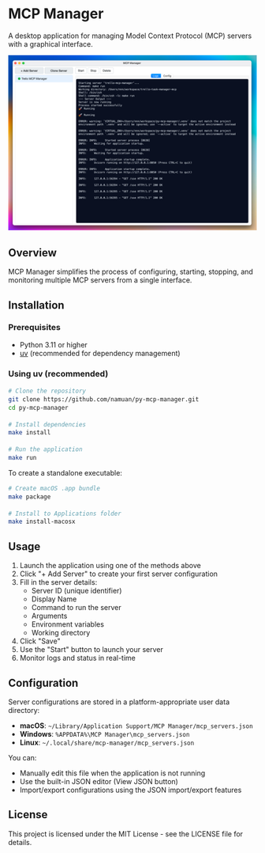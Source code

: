 # MCP Manager

A desktop application for managing Model Context Protocol (MCP) servers with a graphical interface.

![MCP Manager Screenshot](assets/screenshot.png)

## Overview

MCP Manager simplifies the process of configuring, starting, stopping, and monitoring multiple MCP servers from a single interface.

## Installation

### Prerequisites

- Python 3.11 or higher
- [uv](https://github.com/astral-sh/uv) (recommended for dependency management)

### Using uv (recommended)

```bash
# Clone the repository
git clone https://github.com/namuan/py-mcp-manager.git
cd py-mcp-manager

# Install dependencies
make install

# Run the application
make run
```

To create a standalone executable:

```bash
# Create macOS .app bundle
make package

# Install to Applications folder
make install-macosx
```

## Usage

1. Launch the application using one of the methods above
2. Click "+ Add Server" to create your first server configuration
3. Fill in the server details:
   - Server ID (unique identifier)
   - Display Name
   - Command to run the server
   - Arguments
   - Environment variables
   - Working directory
4. Click "Save"
5. Use the "Start" button to launch your server
6. Monitor logs and status in real-time

## Configuration

Server configurations are stored in a platform-appropriate user data directory:

- **macOS**: `~/Library/Application Support/MCP Manager/mcp_servers.json`
- **Windows**: `%APPDATA%\MCP Manager\mcp_servers.json`
- **Linux**: `~/.local/share/mcp-manager/mcp_servers.json`

You can:

- Manually edit this file when the application is not running
- Use the built-in JSON editor (View JSON button)
- Import/export configurations using the JSON import/export features

## License

This project is licensed under the MIT License - see the LICENSE file for details.
